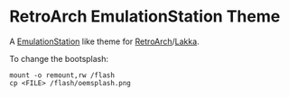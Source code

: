 RetroArch EmulationStation Theme
================================
A [EmulationStation](http://emulationstation.org) like theme for [RetroArch](http://www.libretro.com)/[Lakka](http://lakka.tv).

To change the bootsplash:
```
mount -o remount,rw /flash
cp <FILE> /flash/oemsplash.png
```
